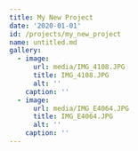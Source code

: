 ```yaml
---
title: My New Project
date: '2020-01-01'
id: /projects/my_new_project
name: untitled.md
gallery:
  - image:
      url: media/IMG_4108.JPG
      title: IMG_4108.JPG
      alt: ''
    caption: ''
  - image:
      url: media/IMG_E4064.JPG
      title: IMG_E4064.JPG
      alt: ''
    caption: ''
---
```


